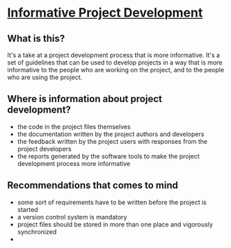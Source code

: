 # [Informative Project Development](http://github.com/unibreakfast/informative-project-development)

## What is this?

It's a take at a project development process that is more informative. It's a set of guidelines that can be used to develop projects in a way that is more informative to the people who are working on the project, and to the people who are using the project.

## Where is information about project development?

- the code in the project files themselves
- the documentation written by the project authors and developers
- the feedback written by the project users with responses from the project developers
- the reports generated by the software tools to make the project development process more informative

## Recommendations that comes to mind

- some sort of requirements have to be written before the project is started
- a version control system is mandatory
- project files should be stored in more than one place and vigorously synchronized
- 

